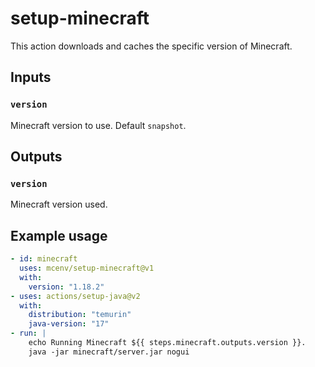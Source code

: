 # setup-minecraft

This action downloads and caches the specific version of Minecraft.

## Inputs

### `version`

Minecraft version to use. Default `snapshot`.

## Outputs

### `version`

Minecraft version used.

## Example usage

```yml
- id: minecraft
  uses: mcenv/setup-minecraft@v1
  with:
    version: "1.18.2"
- uses: actions/setup-java@v2
  with:
    distribution: "temurin"
    java-version: "17"
- run: |
    echo Running Minecraft ${{ steps.minecraft.outputs.version }}.
    java -jar minecraft/server.jar nogui
```

